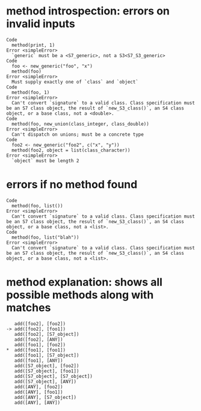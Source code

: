 # method introspection: errors on invalid inputs

    Code
      method(print, 1)
    Error <simpleError>
      `generic` must be a <S7_generic>, not a S3<S7_S3_generic>
    Code
      foo <- new_generic("foo", "x")
      method(foo)
    Error <simpleError>
      Must supply exactly one of `class` and `object`
    Code
      method(foo, 1)
    Error <simpleError>
      Can't convert `signature` to a valid class. Class specification must be an S7 class object, the result of `new_S3_class()`, an S4 class object, or a base class, not a <double>.
    Code
      method(foo, new_union(class_integer, class_double))
    Error <simpleError>
      Can't dispatch on unions; must be a concrete type
    Code
      foo2 <- new_generic("foo2", c("x", "y"))
      method(foo2, object = list(class_character))
    Error <simpleError>
      `object` must be length 2

# errors if no method found

    Code
      method(foo, list())
    Error <simpleError>
      Can't convert `signature` to a valid class. Class specification must be an S7 class object, the result of `new_S3_class()`, an S4 class object, or a base class, not a <list>.
    Code
      method(foo, list("blah"))
    Error <simpleError>
      Can't convert `signature` to a valid class. Class specification must be an S7 class object, the result of `new_S3_class()`, an S4 class object, or a base class, not a <list>.

# method explanation: shows all possible methods along with matches

       add([foo2], [foo2])
    -> add([foo2], [foo1])
       add([foo2], [S7_object])
       add([foo2], [ANY])
       add([foo1], [foo2])
    *  add([foo1], [foo1])
       add([foo1], [S7_object])
       add([foo1], [ANY])
       add([S7_object], [foo2])
       add([S7_object], [foo1])
       add([S7_object], [S7_object])
       add([S7_object], [ANY])
       add([ANY], [foo2])
       add([ANY], [foo1])
       add([ANY], [S7_object])
       add([ANY], [ANY])
